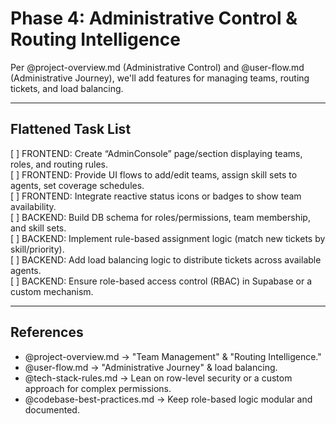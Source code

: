 # Phase 4: Administrative Control & Routing Intelligence

Per @project-overview.md (Administrative Control) and @user-flow.md (Administrative Journey), we'll add features for managing teams, routing tickets, and load balancing.

---

## Flattened Task List

[ ] FRONTEND: Create “AdminConsole” page/section displaying teams, roles, and routing rules.  
[ ] FRONTEND: Provide UI flows to add/edit teams, assign skill sets to agents, set coverage schedules.  
[ ] FRONTEND: Integrate reactive status icons or badges to show team availability.  
[ ] BACKEND: Build DB schema for roles/permissions, team membership, and skill sets.  
[ ] BACKEND: Implement rule-based assignment logic (match new tickets by skill/priority).  
[ ] BACKEND: Add load balancing logic to distribute tickets across available agents.  
[ ] BACKEND: Ensure role-based access control (RBAC) in Supabase or a custom mechanism.

---

## References
- @project-overview.md → "Team Management" & "Routing Intelligence."  
- @user-flow.md → "Administrative Journey" & load balancing.  
- @tech-stack-rules.md → Lean on row-level security or a custom approach for complex permissions.  
- @codebase-best-practices.md → Keep role-based logic modular and documented.  